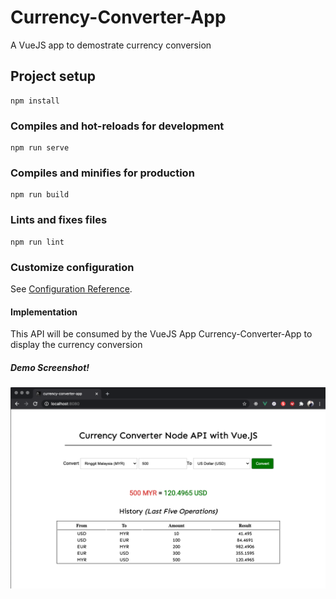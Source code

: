 # Currency-Converter-App
A VueJS app to demostrate currency conversion 

## Project setup
```
npm install
```

### Compiles and hot-reloads for development
```
npm run serve
```

### Compiles and minifies for production
```
npm run build
```

### Lints and fixes files
```
npm run lint
```

### Customize configuration
See [Configuration Reference](https://cli.vuejs.org/config/).

#### Implementation
This API will be consumed by the VueJS App Currency-Converter-App to display the currency conversion 
  
##### Demo Screenshot!
![demo](https://github.com/mdrijwan/currency-converter-app/blob/master/screenshot.png)